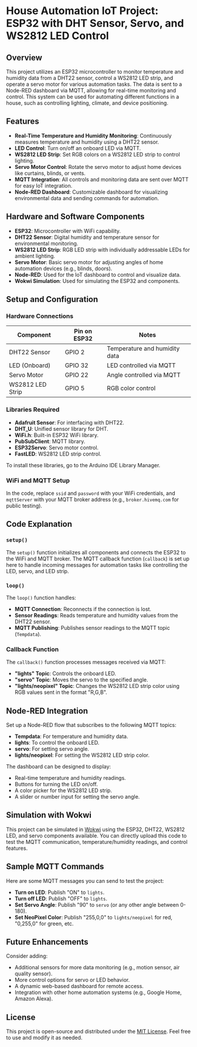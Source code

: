 # House Automation IoT Project: ESP32 with DHT Sensor, Servo, and WS2812 LED Control

## Overview

This project utilizes an ESP32 microcontroller to monitor temperature and humidity data from a DHT22 sensor, control a WS2812 LED strip, and operate a servo motor for various automation tasks. The data is sent to a Node-RED dashboard via MQTT, allowing for real-time monitoring and control. This system can be used for automating different functions in a house, such as controlling lighting, climate, and device positioning.

## Features

- **Real-Time Temperature and Humidity Monitoring**: Continuously measures temperature and humidity using a DHT22 sensor.
- **LED Control**: Turn on/off an onboard LED via MQTT.
- **WS2812 LED Strip**: Set RGB colors on a WS2812 LED strip to control lighting.
- **Servo Motor Control**: Rotate the servo motor to adjust home devices like curtains, blinds, or vents.
- **MQTT Integration**: All controls and monitoring data are sent over MQTT for easy IoT integration.
- **Node-RED Dashboard**: Customizable dashboard for visualizing environmental data and sending commands for automation.

## Hardware and Software Components

- **ESP32**: Microcontroller with WiFi capability.
- **DHT22 Sensor**: Digital humidity and temperature sensor for environmental monitoring.
- **WS2812 LED Strip**: RGB LED strip with individually addressable LEDs for ambient lighting.
- **Servo Motor**: Basic servo motor for adjusting angles of home automation devices (e.g., blinds, doors).
- **Node-RED**: Used for the IoT dashboard to control and visualize data.
- **Wokwi Simulation**: Used for simulating the ESP32 and components.

## Setup and Configuration

### Hardware Connections

| Component            | Pin on ESP32 | Notes                              |
|----------------------|--------------|------------------------------------|
| DHT22 Sensor         | GPIO 2       | Temperature and humidity data     |
| LED (Onboard)        | GPIO 32      | LED controlled via MQTT           |
| Servo Motor          | GPIO 22      | Angle controlled via MQTT         |
| WS2812 LED Strip     | GPIO 5       | RGB color control                 |

### Libraries Required

- **Adafruit Sensor**: For interfacing with DHT22.
- **DHT_U**: Unified sensor library for DHT.
- **WiFi.h**: Built-in ESP32 WiFi library.
- **PubSubClient**: MQTT library.
- **ESP32Servo**: Servo motor control.
- **FastLED**: WS2812 LED strip control.

To install these libraries, go to the Arduino IDE Library Manager.

### WiFi and MQTT Setup

In the code, replace `ssid` and `password` with your WiFi credentials, and `mqttServer` with your MQTT broker address (e.g., `broker.hivemq.com` for public testing).

## Code Explanation

### `setup()`

The `setup()` function initializes all components and connects the ESP32 to the WiFi and MQTT broker. The MQTT callback function (`callback`) is set up here to handle incoming messages for automation tasks like controlling the LED, servo, and LED strip.

### `loop()`

The `loop()` function handles:

- **MQTT Connection**: Reconnects if the connection is lost.
- **Sensor Readings**: Reads temperature and humidity values from the DHT22 sensor.
- **MQTT Publishing**: Publishes sensor readings to the MQTT topic (`Tempdata`).

### Callback Function

The `callback()` function processes messages received via MQTT:

- **"lights" Topic**: Controls the onboard LED.
- **"servo" Topic**: Moves the servo to the specified angle.
- **"lights/neopixel" Topic**: Changes the WS2812 LED strip color using RGB values sent in the format "R,G,B".

## Node-RED Integration

Set up a Node-RED flow that subscribes to the following MQTT topics:

- **Tempdata**: For temperature and humidity data.
- **lights**: To control the onboard LED.
- **servo**: For setting servo angle.
- **lights/neopixel**: For setting the WS2812 LED strip color.

The dashboard can be designed to display:

- Real-time temperature and humidity readings.
- Buttons for turning the LED on/off.
- A color picker for the WS2812 LED strip.
- A slider or number input for setting the servo angle.

## Simulation with Wokwi

This project can be simulated in [Wokwi](https://wokwi.com) using the ESP32, DHT22, WS2812 LED, and servo components available. You can directly upload this code to test the MQTT communication, temperature/humidity readings, and control features.

## Sample MQTT Commands

Here are some MQTT messages you can send to test the project:

- **Turn on LED**: Publish "ON" to `lights`.
- **Turn off LED**: Publish "OFF" to `lights`.
- **Set Servo Angle**: Publish "90" to `servo` (or any other angle between 0-180).
- **Set NeoPixel Color**: Publish "255,0,0" to `lights/neopixel` for red, "0,255,0" for green, etc.

## Future Enhancements

Consider adding:

- Additional sensors for more data monitoring (e.g., motion sensor, air quality sensor).
- More control options for servo or LED behavior.
- A dynamic web-based dashboard for remote access.
- Integration with other home automation systems (e.g., Google Home, Amazon Alexa).

## License

This project is open-source and distributed under the [MIT License](LICENSE). Feel free to use and modify it as needed.

